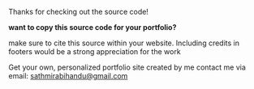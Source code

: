 Thanks for checking out the source code!

**want to copy this source code for your portfolio?**

make sure to cite this source within your website. Including credits in footers would be a strong appreciation for the work


Get your own, personalized portfolio site created by me
contact me via email: sathmirabihandu@gmail.com
